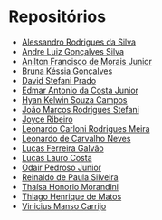 # Repositórios

- [Alessandro Rodrigues da Silva]()
- [Andre Luiz Gonçalves Silva]()
- [Anilton Francisco de Morais Junior]()
- [Bruna Késsia Gonçalves]()
- [David Stefani Prado]()
- [Edmar Antonio da Costa Junior]()
- [Hyan Kelwin Souza Campos](https://github.com/hyankelwin/reactjs-typescript-unifacef)
- [João Marcos Rodrigues Stefani]()
- [Joyce Ribeiro]()
- [Leonardo Carloni Rodrigues Meira]()
- [Leonardo de Carvalho Neves]()
- [Lucas Ferreira Galvão]()
- [Lucas Lauro Costa]()
- [Odair Pedroso Junior]()
- [Reinaldo de Paula Silveira]()
- [Thaísa Honorio Morandini]()
- [Thiago Henrique de Matos]()
- [Vinicius Manso Carrijo]()
